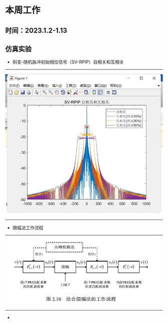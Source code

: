 # 本周工作

## 时间：2023.1.2-1.13

## 仿真实验

* 斜变-随机脉冲初始相位信号（SV-RPIP）自相关和互相关
***
![](1.jpg)
***
* 限幅法工作流程
***
![](2.jpg)
***
* 
